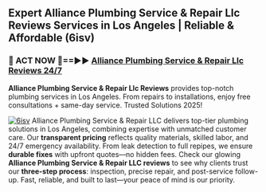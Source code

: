## Expert Alliance Plumbing Service & Repair Llc Reviews Services in Los Angeles | Reliable & Affordable (6isv)  

<h3>🚿 ACT NOW 🌟==►► <a href="https://tinyurl.com/2ne6vx2x" rel="nofollow">Alliance Plumbing Service & Repair Llc Reviews 24/7</a></h3>

**Alliance Plumbing Service & Repair Llc Reviews** provides top-notch plumbing services in Los Angeles. From repairs to installations, enjoy free consultations + same-day service. Trusted Solutions 2025!

[![6isv](https://i.imgur.com/4PFF4AK.jpeg)](https://tinyurl.com/2ne6vx2x)
Alliance Plumbing Service & Repair LLC delivers top-tier plumbing solutions in Los Angeles, combining expertise with unmatched customer care. Our **transparent pricing** reflects quality materials, skilled labor, and 24/7 emergency availability. From leak detection to full repipes, we ensure **durable fixes** with upfront quotes—no hidden fees. Check our glowing **Alliance Plumbing Service & Repair LLC reviews** to see why clients trust our **three-step process**: inspection, precise repair, and post-service follow-up. Fast, reliable, and built to last—your peace of mind is our priority.